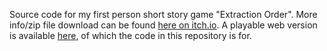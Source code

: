 Source code for my first person short story game "Extraction Order". More info/zip file download can be found [here on itch.io](https://berc33.itch.io/extraction-order). A playable web version is available [here](https://play.unity.com/mg/other/extractionorderwebgl), of which the code in this repository is for.
